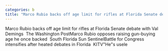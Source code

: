 ```yaml
---
categories: b
title: "Marco Rubio backs off age limit for rifles at Florida Senate debate with Val Demings  The Washington Post"
---
```

Marco Rubio backs off age limit for rifles at Florida Senate debate with Val Demings&nbsp;&nbsp;The Washington PostMarco Rubio opposes raising gun-buying age he once backed&nbsp;&nbsp;South Florida Sun SentinelBattle for Congress intensifies after heated debates in Florida&nbsp;&nbsp;KITV"He"s usele
